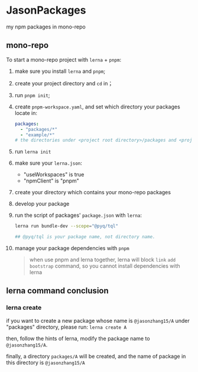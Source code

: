# JasonPackages

my npm packages in mono-repo

## mono-repo

To start a mono-repo project with `lerna` + `pnpm`:

1. make sure you install `lerna` and `pnpm`;
2. create your project directory and `cd` in；
3. run `pnpm init`;
4. create `pnpm-workspace.yaml`, and set which directory your packages locate in:

   ```yaml
   packages:
     - "packages/*"
     - "example/*"
   # the directories under <project root directory>/packages and <project root directory>/example are considered as your packages of mono-repo.
   ```

5. run `lerna init`
6. make sure your `lerna.json`:
   - "useWorkspaces" is true
   - "npmClient" is "pnpm"
7. create your directory which contains your mono-repo packages
8. develop your package
9. run the script of packages' `package.json` with `lerna`:

   ```sh
   lerna run bundle-dev --scope="@pyq/tql"

   ## @pyq/tql is your package name, not directory name.
   ```

10. manage your package dependencies with `pnpm`
    > when use pnpm and lerna together, lerna will
    > block `link` `add` `bootstrap` command, so
    > you cannot install dependencies with lerna

## lerna command conclusion

### lerna create

if you want to create a new package whose name is `@jasonzhang15/A` under "packages" directory, please run:
`lerna create A`

then, follow the hints of lerna, modify the package name to `@jasonzhang15/A`.

finally, a directory `packages/A` will be created, and the name of package in this directory is `@jasonzhang15/A`
